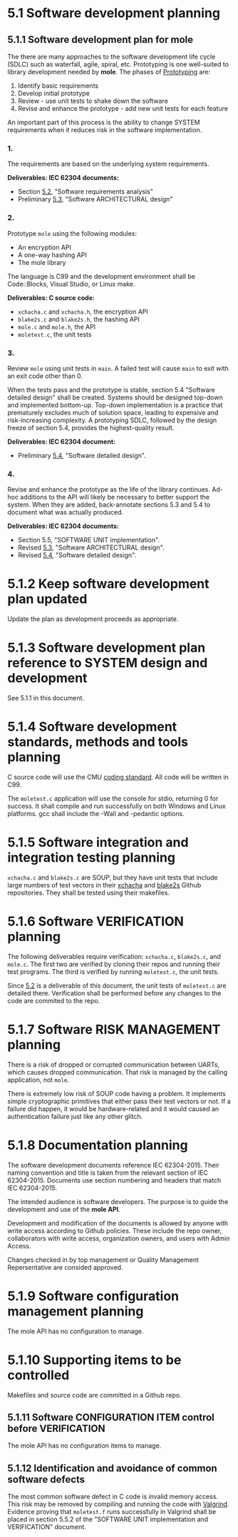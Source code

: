 # 5.1 Software development planning

## 5.1.1 Software development plan for mole

The there are many approaches to the software development life cycle (SDLC) such as waterfall,
agile, spiral, etc. Prototyping is one well-suited to library development needed by **mole**.
The phases of [Prototyping](https://en.wikipedia.org/wiki/Software_prototyping) are:

1. Identify basic requirements
2. Develop initial prototype
3. Review - use unit tests to shake down the software
4. Revise and enhance the prototype - add new unit tests for each feature

An important part of this process is the ability to change SYSTEM requirements
when it reduces risk in the software implementation.

### 1.
The requirements are based on the underlying system requirements.

**Deliverables: IEC 62304 documents:**

- Section [5.2](5.2_Requirements.md), "Software requirements analysis"  
- Preliminary [5.3](5.3_Architecture.md), "Software ARCHITECTURAL design"

### 2.
Prototype `mole` using the following modules:

- An encryption API
- A one-way hashing API
- The mole library

The language is C99 and the development environment shall be Code::Blocks, Visual Studio, or Linux make.

**Deliverables: C source code:**

- `xchacha.c` and `xchacha.h`, the encryption API
- `blake2s.c` and `blake2s.h`, the hashing API
- `mole.c` and `mole.h`, the API
- `moletest.c`, the unit tests

### 3.
Review `mole` using unit tests in `main`.
A failed test will cause `main` to exit with an exit code other than 0.

When the tests pass and the prototype is stable, section 5.4 "Software detailed design" shall be created.
Systems should be designed top-down and implemented bottom-up.
Top-down implementation is a practice that prematurely excludes much of solution space, leading to
expensive and risk-increasing complexity.
A prototyping SDLC, followed by the design freeze of section 5.4, provides the highest-quality result.

**Deliverables: IEC 62304 document:**

- Preliminary [5.4](5.4_Detailed_design.md), "Software detailed design".

### 4.
Revise and enhance the prototype as the life of the library continues.
Ad-hoc additions to the API will likely be necessary to better support the system.
When they are added, back-annotate sections 5.3 and 5.4 to document what was actually produced.

**Deliverables: IEC 62304 documents:**

- Section 5.5, "SOFTWARE UNIT implementation".
- Revised [5.3](5.3_Architecture.md), "Software ARCHITECTURAL design".
- Revised [5.4](5.4_Detailed_design.md), "Software detailed design".

# 5.1.2 Keep software development plan updated

Update the plan as development proceeds as appropriate.

# 5.1.3 Software development plan reference to SYSTEM design and development

See 5.1.1 in this document. 

# 5.1.4 Software development standards, methods and tools planning

C source code will use the CMU [coding standard](https://users.ece.cmu.edu/~eno/coding/CCodingStandard.html).
All code will be written in C99.

The `moletest.c` application will use the console for stdio, returning 0 for success.
It shall compile and run successfully on both Windows and Linux platforms.
gcc shall include the -Wall and -pedantic options.

# 5.1.5 Software integration and integration testing planning

`xchacha.c` and `blake2s.c` are SOUP, but they have unit tests that include large numbers of test vectors
in their [xchacha](https://github.com/bradleyeckert/xchacha) and
[blake2s](https://github.com/bradleyeckert/blake2s) Github repositories.
They shall be tested using their makefiles.

# 5.1.6 Software VERIFICATION planning

The following deliverables require verification: `xchacha.c`, `blake2s.c`, and `mole.c`.
The first two are verified by cloning their repos and running their test programs.
The third is verified by running `moletest.c`, the unit tests.

Since [5.2](5.2_Requirements.md) is a deliverable of this document,
the unit tests of `moletest.c` are detailed there.
Verification shall be performed before any changes to the code are commited to the repo.

# 5.1.7 Software RISK MANAGEMENT planning

There is a risk of dropped or corrupted communication between UARTs, which causes dropped communication.
That risk is managed by the calling application, not `mole`.

There is extremely low risk of SOUP code having a problem. 
It implements simple cryptographic primitives that either pass their test vectors or not.
If a failure did happen, it would be hardware-related and it would caused an authentication failure
just like any other glitch. 

# 5.1.8 Documentation planning

The software development documents reference IEC 62304-2015. 
Their naming convention and title is taken from the relevant section of IEC 62304-2015.
Documents use section numbering and headers that match IEC 62304-2015.

The intended audience is software developers.
The purpose is to guide the development and use of the **mole API**.

Development and modification of the documents is allowed by anyone with write access 
according to Github policies. These include the repo owner, collaborators with write access,
organization owners, and users with Admin Access.

Changes checked in by top management or Quality Management Repersentative are consided approved.

# 5.1.9 Software configuration management planning

The mole API has no configuration to manage.

# 5.1.10 Supporting items to be controlled

Makefiles and source code are committed in a Github repo.

## 5.1.11 Software CONFIGURATION ITEM control before VERIFICATION

The mole API has no configuration items to manage.

## 5.1.12 Identification and avoidance of common software defects

The most common software defect in C code is invalid memory access.
This risk may be removed by compiling and running the code with [Valgrind](https://valgrind.org/).
Evidence proving that `moletest.f` runs successfully in Valgrind shall be placed in
section 5.5.2 of the "SOFTWARE UNIT implementation and VERIFICATION" document.
